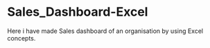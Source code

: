 # Sales_Dashboard-Excel
Here i have made Sales dashboard  of an organisation by using Excel concepts.

